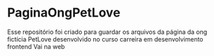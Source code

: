 # PaginaOngPetLove
 Esse repositório foi criado para guardar os arquivos da página da ong fictícia PetLove desenvolvido no curso carreira em desenvolvimento frontend Vai na web
